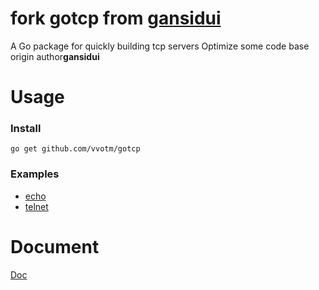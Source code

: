 fork gotcp from [gansidui](https://github.com/gansidui)
================

A Go package for quickly building tcp servers
Optimize some code base origin author**gansidui**

Usage
================

### Install

~~~
go get github.com/vvotm/gotcp
~~~


### Examples

* [echo](https://github.com/vvotm/gotcp/tree/master/examples/echo)
* [telnet](https://github.com/vvotm/gotcp/tree/master/examples/telnet)

Document
================

[Doc](http://godoc.org/github.com/vvotm/gotcp)